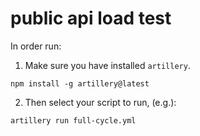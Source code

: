 # public api load test

In order run:

1. Make sure you have installed `artillery`.
```shell
npm install -g artillery@latest
```

2. Then select your script to run, (e.g.):
```shell
artillery run full-cycle.yml
```
